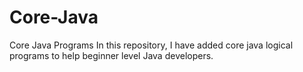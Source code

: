 # Core-Java
Core Java Programs
In this repository, I have added core java logical programs to help beginner level Java developers.
